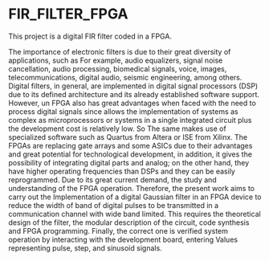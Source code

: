 # FIR_FILTER_FPGA
This project is a digital FIR filter coded in a FPGA. 

The importance of electronic filters is due to their great diversity of applications, such as
For example, audio equalizers, signal noise cancellation, audio processing,
biomedical signals, voice, images, telecommunications, digital audio, seismic engineering, among
others.
Digital filters, in general, are implemented in digital signal processors (DSP)
due to its defined architecture and its already established software support. However, un
FPGA also has great advantages when faced with the need to process digital signals since
allows the implementation of systems as complex as microprocessors or systems in
a single integrated circuit plus the development cost is relatively low. So
The same makes use of specialized software such as Quartus from Altera or ISE from Xilinx. The
FPGAs are replacing gate arrays and some ASICs due to their advantages
and great potential for technological development, in addition, it gives the possibility of integrating digital parts
and analog; on the other hand, they have higher operating frequencies than DSPs and
they can be easily reprogrammed.
Due to its great current demand, the study and understanding of the
FPGA operation. Therefore, the present work aims to carry out the
Implementation of a digital Gaussian filter in an FPGA device to reduce the width of
band of digital pulses to be transmitted in a communication channel with wide
band limited. This requires the theoretical design of the filter, the modular description of the
circuit, code synthesis and FPGA programming. Finally, the correct one is verified
system operation by interacting with the development board, entering
Values representing pulse, step, and sinusoid signals.
